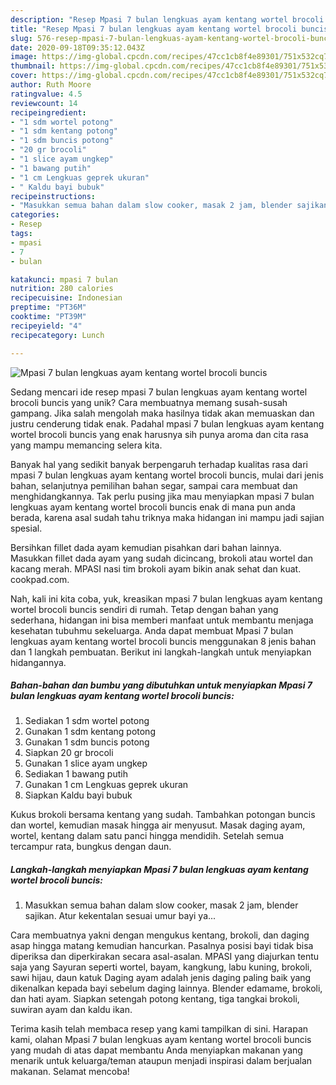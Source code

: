 ```yaml
---
description: "Resep Mpasi 7 bulan lengkuas ayam kentang wortel brocoli buncis Anti Gagal"
title: "Resep Mpasi 7 bulan lengkuas ayam kentang wortel brocoli buncis Anti Gagal"
slug: 576-resep-mpasi-7-bulan-lengkuas-ayam-kentang-wortel-brocoli-buncis-anti-gagal
date: 2020-09-18T09:35:12.043Z
image: https://img-global.cpcdn.com/recipes/47cc1cb8f4e89301/751x532cq70/mpasi-7-bulan-lengkuas-ayam-kentang-wortel-brocoli-buncis-foto-resep-utama.jpg
thumbnail: https://img-global.cpcdn.com/recipes/47cc1cb8f4e89301/751x532cq70/mpasi-7-bulan-lengkuas-ayam-kentang-wortel-brocoli-buncis-foto-resep-utama.jpg
cover: https://img-global.cpcdn.com/recipes/47cc1cb8f4e89301/751x532cq70/mpasi-7-bulan-lengkuas-ayam-kentang-wortel-brocoli-buncis-foto-resep-utama.jpg
author: Ruth Moore
ratingvalue: 4.5
reviewcount: 14
recipeingredient:
- "1 sdm wortel potong"
- "1 sdm kentang potong"
- "1 sdm buncis potong"
- "20 gr brocoli"
- "1 slice ayam ungkep"
- "1 bawang putih"
- "1 cm Lengkuas geprek ukuran"
- " Kaldu bayi bubuk"
recipeinstructions:
- "Masukkan semua bahan dalam slow cooker, masak 2 jam, blender sajikan. Atur kekentalan sesuai umur bayi ya..."
categories:
- Resep
tags:
- mpasi
- 7
- bulan

katakunci: mpasi 7 bulan 
nutrition: 280 calories
recipecuisine: Indonesian
preptime: "PT36M"
cooktime: "PT39M"
recipeyield: "4"
recipecategory: Lunch

---
```



![Mpasi 7 bulan lengkuas ayam kentang wortel brocoli buncis](https://img-global.cpcdn.com/recipes/47cc1cb8f4e89301/751x532cq70/mpasi-7-bulan-lengkuas-ayam-kentang-wortel-brocoli-buncis-foto-resep-utama.jpg)

Sedang mencari ide resep mpasi 7 bulan lengkuas ayam kentang wortel brocoli buncis yang unik? Cara membuatnya memang susah-susah gampang. Jika salah mengolah maka hasilnya tidak akan memuaskan dan justru cenderung tidak enak. Padahal mpasi 7 bulan lengkuas ayam kentang wortel brocoli buncis yang enak harusnya sih punya aroma dan cita rasa yang mampu memancing selera kita.

Banyak hal yang sedikit banyak berpengaruh terhadap kualitas rasa dari mpasi 7 bulan lengkuas ayam kentang wortel brocoli buncis, mulai dari jenis bahan, selanjutnya pemilihan bahan segar, sampai cara membuat dan menghidangkannya. Tak perlu pusing jika mau menyiapkan mpasi 7 bulan lengkuas ayam kentang wortel brocoli buncis enak di mana pun anda berada, karena asal sudah tahu triknya maka hidangan ini mampu jadi sajian spesial.

Bersihkan fillet dada ayam kemudian pisahkan dari bahan lainnya. Masukkan fillet dada ayam yang sudah dicincang, brokoli atau wortel dan kacang merah. MPASI nasi tim brokoli ayam bikin anak sehat dan kuat. cookpad.com.


Nah, kali ini kita coba, yuk, kreasikan mpasi 7 bulan lengkuas ayam kentang wortel brocoli buncis sendiri di rumah. Tetap dengan bahan yang sederhana, hidangan ini bisa memberi manfaat untuk membantu menjaga kesehatan tubuhmu sekeluarga. Anda dapat membuat Mpasi 7 bulan lengkuas ayam kentang wortel brocoli buncis menggunakan 8 jenis bahan dan 1 langkah pembuatan. Berikut ini langkah-langkah untuk menyiapkan hidangannya.

<!--inarticleads1-->

##### Bahan-bahan dan bumbu yang dibutuhkan untuk menyiapkan Mpasi 7 bulan lengkuas ayam kentang wortel brocoli buncis:

1. Sediakan 1 sdm wortel potong
1. Gunakan 1 sdm kentang potong
1. Gunakan 1 sdm buncis potong
1. Siapkan 20 gr brocoli
1. Gunakan 1 slice ayam ungkep
1. Sediakan 1 bawang putih
1. Gunakan 1 cm Lengkuas geprek ukuran
1. Siapkan  Kaldu bayi bubuk


Kukus brokoli bersama kentang yang sudah. Tambahkan potongan buncis dan wortel, kemudian masak hingga air menyusut. Masak daging ayam, wortel, kentang dalam satu panci hingga mendidih. Setelah semua tercampur rata, bungkus dengan daun. 

<!--inarticleads2-->

##### Langkah-langkah menyiapkan Mpasi 7 bulan lengkuas ayam kentang wortel brocoli buncis:

1. Masukkan semua bahan dalam slow cooker, masak 2 jam, blender sajikan. Atur kekentalan sesuai umur bayi ya...


Cara membuatnya yakni dengan mengukus kentang, brokoli, dan daging asap hingga matang kemudian hancurkan. Pasalnya posisi bayi tidak bisa diperiksa dan diperkirakan secara asal-asalan. MPASI yang diajurkan tentu saja yang Sayuran seperti wortel, bayam, kangkung, labu kuning, brokoli, sawi hijau, daun katuk Daging ayam adalah jenis daging paling baik yang dikenalkan kepada bayi sebelum daging lainnya. Blender edamame, brokoli, dan hati ayam. Siapkan setengah potong kentang, tiga tangkai brokoli, suwiran ayam dan kaldu ikan. 

Terima kasih telah membaca resep yang kami tampilkan di sini. Harapan kami, olahan Mpasi 7 bulan lengkuas ayam kentang wortel brocoli buncis yang mudah di atas dapat membantu Anda menyiapkan makanan yang menarik untuk keluarga/teman ataupun menjadi inspirasi dalam berjualan makanan. Selamat mencoba!
